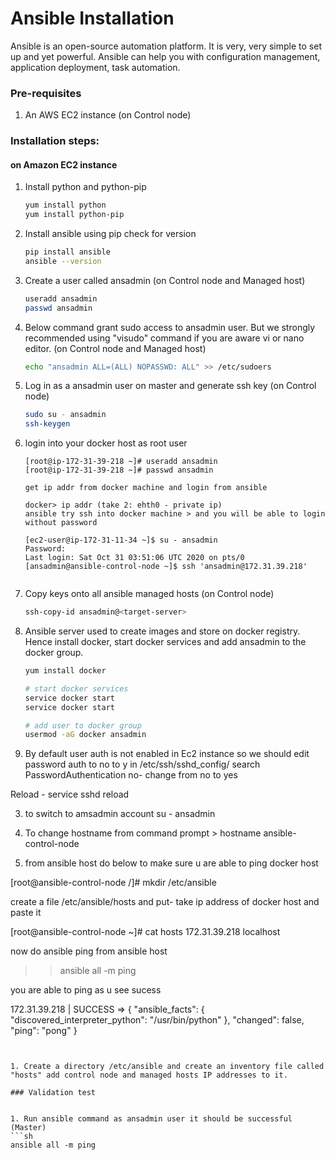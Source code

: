 # Ansible Installation

Ansible is an open-source automation platform. It is very, very simple to set up and yet powerful. Ansible can help you with configuration management, application deployment, task automation.

### Pre-requisites

1. An AWS EC2 instance (on Control node)

### Installation steps:
#### on Amazon EC2 instance

1. Install python and python-pip
   ```sh
   yum install python
   yum install python-pip
   ```
1. Install ansible using pip check for version
    ```sh
    pip install ansible
   ansible --version
   ```
   
1. Create a user called ansadmin (on Control node and Managed host)  
   ```sh
   useradd ansadmin
   passwd ansadmin
   ```
1. Below command grant sudo access to ansadmin user. But we strongly recommended using "visudo" command if you are aware vi or nano editor.  (on Control node and Managed host)
   ```sh
   echo "ansadmin ALL=(ALL) NOPASSWD: ALL" >> /etc/sudoers
   ```
   
1. Log in as a ansadmin user on master and generate ssh key (on Control node)
   ```sh 
   sudo su - ansadmin
   ssh-keygen
   ```
2. login into your docker host as root user
   ```
   [root@ip-172-31-39-218 ~]# useradd ansadmin
   [root@ip-172-31-39-218 ~]# passwd ansadmin
   
   get ip addr from docker machine and login from ansible
   
   docker> ip addr (take 2: ehth0 - private ip)
   ansible try ssh into docker machine > and you will be able to login without password
   
   [ec2-user@ip-172-31-11-34 ~]$ su - ansadmin
   Password:
   Last login: Sat Oct 31 03:51:06 UTC 2020 on pts/0
   [ansadmin@ansible-control-node ~]$ ssh 'ansadmin@172.31.39.218'

   
1. Copy keys onto all ansible managed hosts (on Control node)
   ```sh 
   ssh-copy-id ansadmin@<target-server>
   ```

2. Ansible server used to create images and store on docker registry. Hence install docker, start docker services and add ansadmin to the docker group. 
   ```sh
   yum install docker
   
   # start docker services 
   service docker start
   service docker start 
   
   # add user to docker group 
   usermod -aG docker ansadmin
   
2. By default user auth is not enabled in Ec2 instance so we should edit password auth to no to y in /etc/ssh/sshd_config/ search PasswordAuthentication no- change from no to yes

Reload -   service sshd reload

3. to switch to amsadmin account
su - ansadmin

4. To change hostname from command prompt   > hostname ansible-control-node

5. from ansible host do below to make sure u are able to ping docker host


[root@ansible-control-node /]# mkdir /etc/ansible

create a file /etc/ansible/hosts and put- take ip address of docker host and paste it

[root@ansible-control-node ~]# cat hosts
172.31.39.218
localhost

now do ansible ping from ansible host

>> ansible all -m ping

you are able to ping as u see sucess

172.31.39.218 | SUCCESS => {
    "ansible_facts": {
        "discovered_interpreter_python": "/usr/bin/python"
    },
    "changed": false,
    "ping": "pong"
}

   ```
   

1. Create a directory /etc/ansible and create an inventory file called "hosts" add control node and managed hosts IP addresses to it. 
 
### Validation test

   
1. Run ansible command as ansadmin user it should be successful (Master)
   ```sh 
   ansible all -m ping
   ```
